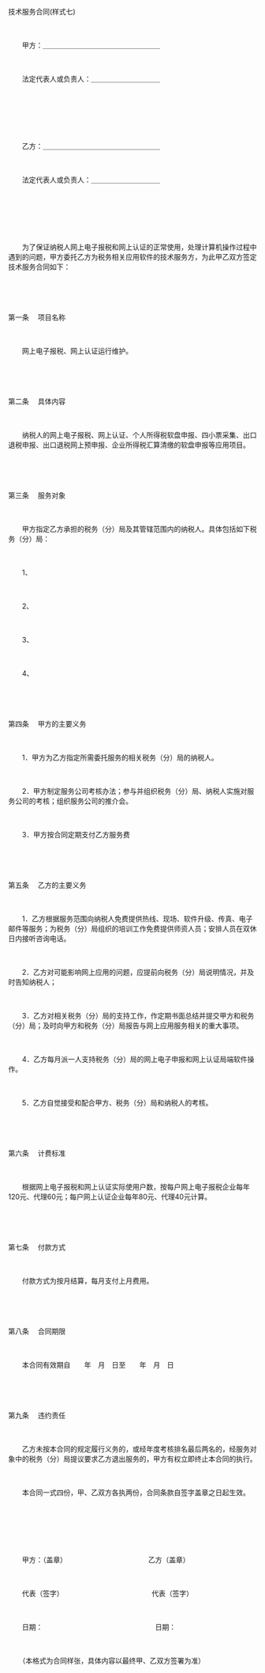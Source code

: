 



技术服务合同(样式七)



 

　　

　　甲方：＿＿＿＿＿＿＿＿＿＿＿＿＿＿＿＿＿

　　

　　法定代表人或负责人：＿＿＿＿＿＿＿＿＿＿

　　

　　

　　

　　乙方：＿＿＿＿＿＿＿＿＿＿＿＿＿＿＿＿＿

　　

　　法定代表人或负责人：＿＿＿＿＿＿＿＿＿＿　　

　　

　　

　　

　　为了保证纳税人网上电子报税和网上认证的正常使用，处理计算机操作过程中遇到的问题，甲方委托乙方为税务相关应用软件的技术服务方，为此甲乙双方签定技术服务合同如下：

　　

　　

第一条
　项目名称

　　

　　网上电子报税、网上认证运行维护。

　　

　　

第二条
　具体内容

　　

　　纳税人的网上电子报税、网上认证、个人所得税软盘申报、四小票采集、出口退税申报、出口退税网上预申报、企业所得税汇算清缴的软盘申报等应用项目。

　　

　　

第三条
　服务对象

　　

　　甲方指定乙方承担的税务（分）局及其管辖范围内的纳税人。具体包括如下税务（分）局：

　　

　　1、

　　

　　2、

　　

　　3、

　　

　　4、

　　

　　

第四条
　甲方的主要义务

　　

　　1．甲方为乙方指定所需委托服务的相关税务（分）局的纳税人。

　　

　　2．甲方制定服务公司考核办法；参与并组织税务（分）局、纳税人实施对服务公司的考核；组织服务公司的推介会。

　　

　　3．甲方按合同定期支付乙方服务费

　　

　　

第五条
　乙方的主要义务

　　

　　1．乙方根据服务范围向纳税人免费提供热线、现场、软件升级、传真、电子邮件等服务；为税务（分）局组织的培训工作免费提供师资人员；安排人员在双休日内接听咨询电话。

　　

　　2．乙方对可能影响网上应用的问题，应提前向税务（分）局说明情况，并及时告知纳税人；

　　

　　3．乙方对相关税务（分）局的支持工作，作定期书面总结并提交甲方和税务（分）局；及时向甲方和税务（分）局报告与网上应用服务相关的重大事项。

　　

　　4．乙方每月派一人支持税务（分）局的网上电子申报和网上认证局端软件操作。

　　

　　5．乙方自觉接受和配合甲方、税务（分）局和纳税人的考核。

　　

　　

第六条
　计费标准

　　

　　根据网上电子报税和网上认证实际使用户数，按每户网上电子报税企业每年120元、代理60元；每户网上认证企业每年80元、代理40元计算。

　　

　　

第七条
　付款方式

　　

　　付款方式为按月结算，每月支付上月费用。

　　

　　

第八条
　合同期限

　　

　　本合同有效期自　　年　月　日至　　年　月　日

　　

　　

第九条
　违约责任

　　

　　乙方未按本合同的规定履行义务的，或经年度考核排名最后两名的，经服务对象中的税务（分）局提议要求乙方退出服务的，甲方有权立即终止本合同的执行。　　

　　

　　本合同一式四份，甲、乙双方各执两份，合同条款自签字盖章之日起生效。　　

　　

　　

　　

　　甲方：（盖章）　　　　　　　　　　　　 乙方（盖章）

　　

　　代表（签字）　　　　　　　　　　　　　 代表（签字）

　　

　　日期：　　　　　　　　　　　　　　　　 日期：　　

　　

　　（本格式为合同样张，具体内容以最终甲、乙双方签署为准）